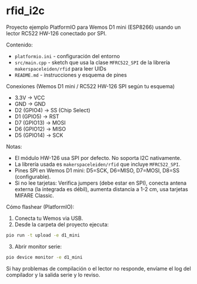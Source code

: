 # rfid_i2c

Proyecto ejemplo PlatformIO para Wemos D1 mini (ESP8266) usando un lector RC522 HW-126 conectado por SPI.

Contenido:
- `platformio.ini` - configuración del entorno
- `src/main.cpp` - sketch que usa la clase `MFRC522_SPI` de la librería `makerspaceleiden/rfid` para leer UIDs
- `README.md` - instrucciones y esquema de pines

Conexiones (Wemos D1 mini / RC522 HW-126 SPI según tu esquema)
- 3.3V -> VCC
- GND -> GND
- D2 (GPIO4) -> SS (Chip Select)
- D1 (GPIO5) -> RST
- D7 (GPIO13) -> MOSI
- D6 (GPIO12) -> MISO
- D5 (GPIO14) -> SCK

Notas:
- El módulo HW-126 usa SPI por defecto. No soporta I2C nativamente.
- La librería usada es `makerspaceleiden/rfid` que incluye `MFRC522_SPI`.
- Pines SPI en Wemos D1 mini: D5=SCK, D6=MISO, D7=MOSI, D8=SS (configurable).
- Si no lee tarjetas: Verifica jumpers (debe estar en SPI), conecta antena externa (la integrada es débil), aumenta distancia a 1-2 cm, usa tarjetas MIFARE Classic.

Cómo flashear (PlatformIO):
1. Conecta tu Wemos via USB.
2. Desde la carpeta del proyecto ejecuta:

```bash
pio run -t upload -e d1_mini
```

3. Abrir monitor serie:

```bash
pio device monitor -e d1_mini
```

Si hay problemas de compilación o el lector no responde, envíame el log del compilador y la salida serie y lo reviso.

